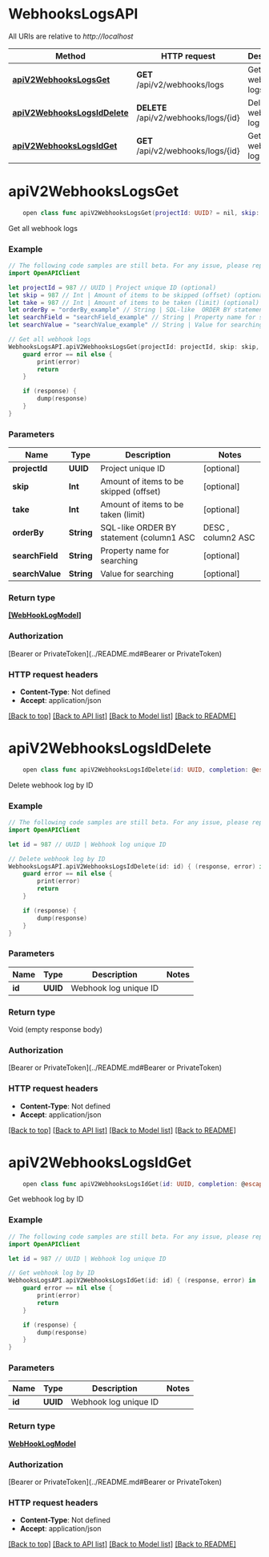 # WebhooksLogsAPI

All URIs are relative to *http://localhost*

Method | HTTP request | Description
------------- | ------------- | -------------
[**apiV2WebhooksLogsGet**](WebhooksLogsAPI.md#apiv2webhookslogsget) | **GET** /api/v2/webhooks/logs | Get all webhook logs
[**apiV2WebhooksLogsIdDelete**](WebhooksLogsAPI.md#apiv2webhookslogsiddelete) | **DELETE** /api/v2/webhooks/logs/{id} | Delete webhook log by ID
[**apiV2WebhooksLogsIdGet**](WebhooksLogsAPI.md#apiv2webhookslogsidget) | **GET** /api/v2/webhooks/logs/{id} | Get webhook log by ID


# **apiV2WebhooksLogsGet**
```swift
    open class func apiV2WebhooksLogsGet(projectId: UUID? = nil, skip: Int? = nil, take: Int? = nil, orderBy: String? = nil, searchField: String? = nil, searchValue: String? = nil, completion: @escaping (_ data: [WebHookLogModel]?, _ error: Error?) -> Void)
```

Get all webhook logs

### Example
```swift
// The following code samples are still beta. For any issue, please report via http://github.com/OpenAPITools/openapi-generator/issues/new
import OpenAPIClient

let projectId = 987 // UUID | Project unique ID (optional)
let skip = 987 // Int | Amount of items to be skipped (offset) (optional)
let take = 987 // Int | Amount of items to be taken (limit) (optional)
let orderBy = "orderBy_example" // String | SQL-like  ORDER BY statement (column1 ASC|DESC , column2 ASC|DESC) (optional)
let searchField = "searchField_example" // String | Property name for searching (optional)
let searchValue = "searchValue_example" // String | Value for searching (optional)

// Get all webhook logs
WebhooksLogsAPI.apiV2WebhooksLogsGet(projectId: projectId, skip: skip, take: take, orderBy: orderBy, searchField: searchField, searchValue: searchValue) { (response, error) in
    guard error == nil else {
        print(error)
        return
    }

    if (response) {
        dump(response)
    }
}
```

### Parameters

Name | Type | Description  | Notes
------------- | ------------- | ------------- | -------------
 **projectId** | **UUID** | Project unique ID | [optional] 
 **skip** | **Int** | Amount of items to be skipped (offset) | [optional] 
 **take** | **Int** | Amount of items to be taken (limit) | [optional] 
 **orderBy** | **String** | SQL-like  ORDER BY statement (column1 ASC|DESC , column2 ASC|DESC) | [optional] 
 **searchField** | **String** | Property name for searching | [optional] 
 **searchValue** | **String** | Value for searching | [optional] 

### Return type

[**[WebHookLogModel]**](WebHookLogModel.md)

### Authorization

[Bearer or PrivateToken](../README.md#Bearer or PrivateToken)

### HTTP request headers

 - **Content-Type**: Not defined
 - **Accept**: application/json

[[Back to top]](#) [[Back to API list]](../README.md#documentation-for-api-endpoints) [[Back to Model list]](../README.md#documentation-for-models) [[Back to README]](../README.md)

# **apiV2WebhooksLogsIdDelete**
```swift
    open class func apiV2WebhooksLogsIdDelete(id: UUID, completion: @escaping (_ data: Void?, _ error: Error?) -> Void)
```

Delete webhook log by ID

### Example
```swift
// The following code samples are still beta. For any issue, please report via http://github.com/OpenAPITools/openapi-generator/issues/new
import OpenAPIClient

let id = 987 // UUID | Webhook log unique ID

// Delete webhook log by ID
WebhooksLogsAPI.apiV2WebhooksLogsIdDelete(id: id) { (response, error) in
    guard error == nil else {
        print(error)
        return
    }

    if (response) {
        dump(response)
    }
}
```

### Parameters

Name | Type | Description  | Notes
------------- | ------------- | ------------- | -------------
 **id** | **UUID** | Webhook log unique ID | 

### Return type

Void (empty response body)

### Authorization

[Bearer or PrivateToken](../README.md#Bearer or PrivateToken)

### HTTP request headers

 - **Content-Type**: Not defined
 - **Accept**: application/json

[[Back to top]](#) [[Back to API list]](../README.md#documentation-for-api-endpoints) [[Back to Model list]](../README.md#documentation-for-models) [[Back to README]](../README.md)

# **apiV2WebhooksLogsIdGet**
```swift
    open class func apiV2WebhooksLogsIdGet(id: UUID, completion: @escaping (_ data: WebHookLogModel?, _ error: Error?) -> Void)
```

Get webhook log by ID

### Example
```swift
// The following code samples are still beta. For any issue, please report via http://github.com/OpenAPITools/openapi-generator/issues/new
import OpenAPIClient

let id = 987 // UUID | Webhook log unique ID

// Get webhook log by ID
WebhooksLogsAPI.apiV2WebhooksLogsIdGet(id: id) { (response, error) in
    guard error == nil else {
        print(error)
        return
    }

    if (response) {
        dump(response)
    }
}
```

### Parameters

Name | Type | Description  | Notes
------------- | ------------- | ------------- | -------------
 **id** | **UUID** | Webhook log unique ID | 

### Return type

[**WebHookLogModel**](WebHookLogModel.md)

### Authorization

[Bearer or PrivateToken](../README.md#Bearer or PrivateToken)

### HTTP request headers

 - **Content-Type**: Not defined
 - **Accept**: application/json

[[Back to top]](#) [[Back to API list]](../README.md#documentation-for-api-endpoints) [[Back to Model list]](../README.md#documentation-for-models) [[Back to README]](../README.md)

